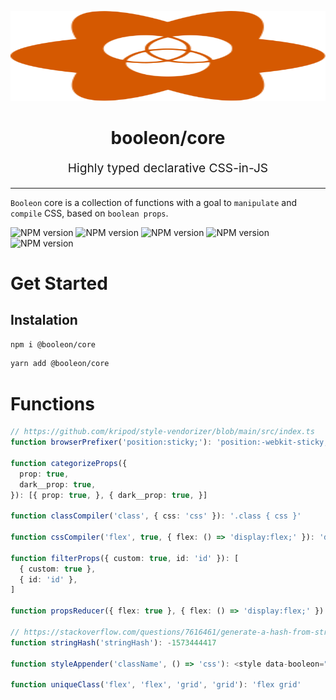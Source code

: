 <p align="center" style="color: #343a40">
  <img src="https://github.com/viniciusflv/booleon/raw/master/booleon.svg" viewBox="0 0 129.80448 115.59661" width="100%" height="144" />
  <h1 align="center">booleon/core</h1>
  <p align="center" style="font-size: 1.2rem;">Highly typed declarative CSS-in-JS</p>
  <hr />
</p>

`Booleon` core is a collection of functions with a goal to `manipulate` and `compile` CSS, based on `boolean props`.

![NPM version](https://badgen.net/npm/v/@booleon/core)
![NPM version](https://badgen.net/github/commits/viniciusflv/booleon)
![NPM version](https://badgen.net//packagephobia/publish/@booleon/core)
![NPM version](https://badgen.net/bundlephobia/min/@booleon/core)
![NPM version](https://badgen.net/bundlephobia/minzip/@booleon/core)

# Get Started

## Instalation

```sh
npm i @booleon/core
```

```sh
yarn add @booleon/core
```

# Functions

```ts
// https://github.com/kripod/style-vendorizer/blob/main/src/index.ts
function browserPrefixer('position:sticky;'): 'position:-webkit-sticky;position:sticky;'

function categorizeProps({
  prop: true,
  dark__prop: true,
}): [{ prop: true, }, { dark__prop: true, }]

function classCompiler('class', { css: 'css' }): '.class { css }'

function cssCompiler('flex', true, { flex: () => 'display:flex;' }): 'display:flex;'

function filterProps({ custom: true, id: 'id' }): [
  { custom: true },
  { id: 'id' },
]

function propsReducer({ flex: true }, { flex: () => 'display:flex;' }): { css: 'display:flex;' }

// https://stackoverflow.com/questions/7616461/generate-a-hash-from-string-in-javascript#7616484
function stringHash('stringHash'): -1573444417

function styleAppender('className', () => 'css'): <style data-booleon="className">.className{css}</style>

function uniqueClass('flex', 'flex', 'grid', 'grid'): 'flex grid'
```
